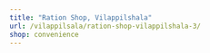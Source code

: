 ```yaml
---
title: "Ration Shop, Vilappilshala"
url: /vilappilsala/ration-shop-vilappilshala-3/
shop: convenience
---
```

